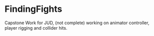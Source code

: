 # FindingFights
Capstone Work for JUD, (not complete) working on animator controller, player rigging and collider hits. 
